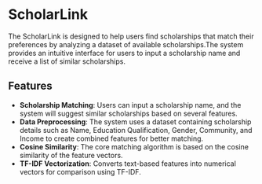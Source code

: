 # ScholarLink
The ScholarLink is designed to help users find scholarships that match their preferences by analyzing a dataset of available scholarships.The system provides an intuitive interface for users to input a scholarship name and receive a list of similar scholarships. 

## Features
- **Scholarship Matching**: Users can input a scholarship name, and the system will suggest similar scholarships based on several features.
- **Data Preprocessing**: The system uses a dataset containing scholarship details such as Name, Education Qualification, Gender, Community, and Income to create combined features for better matching.
- **Cosine Similarity**: The core matching algorithm is based on the cosine similarity of the feature vectors.
- **TF-IDF Vectorization**: Converts text-based features into numerical vectors for comparison using TF-IDF.

